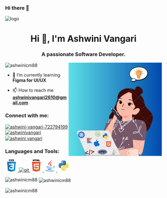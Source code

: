 ### Hi there 👋
![logo](https://github.com/Ashwinicm88/Ashwinicm88/blob/main/Banner_Profile.jpgg)
<h1 align="center">Hi 👋, I'm Ashwini Vangari</h1>
<h3 align="center">A passionate Software Developer.</h3>

<img align="right" alt="coding" width="300" src="https://github.com/Ashwinicm88/Ashwinicm88/blob/main/Profile.jpg">

<p align="left"> <img src="https://komarev.com/ghpvc/?username=ashwinicm88&label=Profile%20views&color=0e75b6&style=flat" alt="ashwinicm88" /> </p>

- 🌱 I’m currently learning **Figma for UI/UX**

- 📫 How to reach me **ashwinivangari2610@gmail.com**

<h3 align="left">Connect with me:</h3>
<p align="left">
<a href="https://linkedin.com/in/ashwini-vangari-722794199" target="blank"><img align="center" src="https://raw.githubusercontent.com/rahuldkjain/github-profile-readme-generator/master/src/images/icons/Social/linked-in-alt.svg" alt="ashwini-vangari-722794199" height="30" width="40" /></a>
<a href="https://www.codechef.com/users/ashwinivangari" target="blank"><img align="center" src="https://cdn.jsdelivr.net/npm/simple-icons@3.1.0/icons/codechef.svg" alt="ashwinivangari" height="30" width="40" /></a>
<a href="https://www.hackerrank.com/ashwini vangari" target="blank"><img align="center" src="https://raw.githubusercontent.com/rahuldkjain/github-profile-readme-generator/master/src/images/icons/Social/hackerrank.svg" alt="ashwini vangari" height="30" width="40" /></a>
</p>

<h3 align="left">Languages and Tools:</h3>
<p align="left"> <a href="https://www.w3schools.com/css/" target="_blank" rel="noreferrer"> <img src="https://raw.githubusercontent.com/devicons/devicon/master/icons/css3/css3-original-wordmark.svg" alt="css3" width="40" height="40"/> </a> <a href="https://git-scm.com/" target="_blank" rel="noreferrer"> <img src="https://www.vectorlogo.zone/logos/git-scm/git-scm-icon.svg" alt="git" width="40" height="40"/> </a> <a href="https://www.w3.org/html/" target="_blank" rel="noreferrer"> <img src="https://raw.githubusercontent.com/devicons/devicon/master/icons/html5/html5-original-wordmark.svg" alt="html5" width="40" height="40"/> </a> <a href="https://www.java.com" target="_blank" rel="noreferrer"> <img src="https://raw.githubusercontent.com/devicons/devicon/master/icons/java/java-original.svg" alt="java" width="40" height="40"/> </a> <a href="https://www.python.org" target="_blank" rel="noreferrer"> <img src="https://raw.githubusercontent.com/devicons/devicon/master/icons/python/python-original.svg" alt="python" width="40" height="40"/> </a> </p>

<p><img align="left" src="https://github-readme-stats.vercel.app/api/top-langs?username=ashwinicm88&show_icons=true&locale=en&layout=compact" alt="ashwinicm88" /></p>

<p>&nbsp;<img align="center" src="https://github-readme-stats.vercel.app/api?username=ashwinicm88&show_icons=true&locale=en" alt="ashwinicm88" /></p>

<p><img align="center" src="https://github-readme-streak-stats.herokuapp.com/?user=ashwinicm88&" alt="ashwinicm88" /></p>

